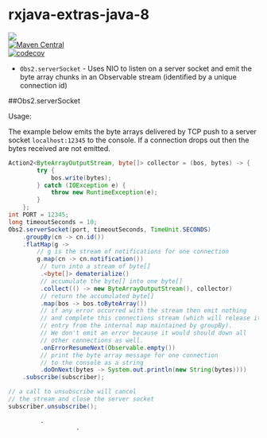 # rxjava-extras-java-8

<a href="https://travis-ci.org/davidmoten/rxjava-extras-java-8"><img src="https://travis-ci.org/davidmoten/rxjava-extras-java-8.svg"/></a><br/>
[![Maven Central](https://maven-badges.herokuapp.com/maven-central/com.github.davidmoten/rxjava-extras-java-8/badge.svg?style=flat)](https://maven-badges.herokuapp.com/maven-central/com.github.davidmoten/rxjava-extras-java-8)<br/>
[![codecov](https://codecov.io/gh/davidmoten/rxjava-extras-java-8/branch/master/graph/badge.svg)](https://codecov.io/gh/davidmoten/rxjava-extras-java-8)


* `Obs2.serverSocket` - Uses NIO to listen on a server socket and emit the byte array chunks in an Observable stream (identified by a unique connection id)

##Obs2.serverSocket

Usage:

The example below emits the byte arrays delivered by TCP push to a server socket `localhost:12345` to the console. If a connection drops out then the bytes received are not emitted.

```java
Action2<ByteArrayOutputStream, byte[]> collector = (bos, bytes) -> {
        try {
            bos.write(bytes);
        } catch (IOException e) {
            throw new RuntimeException(e);
        }
    };
int PORT = 12345;
long timeoutSeconds = 10;
Obs2.serverSocket(port, timeoutSeconds, TimeUnit.SECONDS)
    .groupBy(cn -> cn.id())
    .flatMap(g -> 
        // g is the stream of notifications for one connection 
        g.map(cn -> cn.notification())
         // turn into a stream of byte[]
         .<byte[]> dematerialize()
         // accumulate the byte[] into one byte[]
         .collect(() -> new ByteArrayOutputStream(), collector)
         // return the accumulated byte[]
         .map(bos -> bos.toByteArray())
         // if any error occurred with the stream then emit nothing
         // and complete this connections stream (which will release its
         // entry from the internal map maintained by groupBy). 
         // We don't emit an error because it would should down all 
         // other connections as well. 
         .onErrorResumeNext(Observable.empty())
         // print the byte array message for one connection
         // to the console as a string
         .doOnNext(bytes -> System.out.println(new String(bytes))))
    .subscribe(subscriber);

// a call to unsubscribe will cancel
// the stream and close the server socket
subscriber.unsubscribe();
```
             .
                       .
